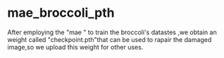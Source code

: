# mae_broccoli_pth
After employing the "mae " to train the broccoli's datastes ,we obtain an weight called "checkpoint.pth"that can be used to rapair the damaged image,so we upload this weight for other uses.
